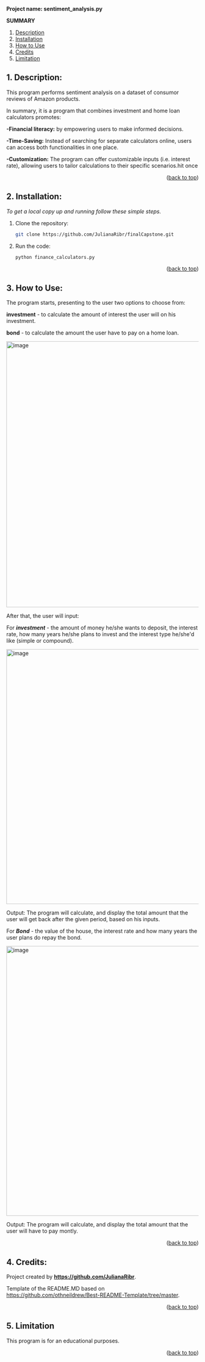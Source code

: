 **Project name: sentiment_analysis.py**

**SUMMARY**
  
1. [Description](#1-description)
2. [Installation](#2-installation)
3. [How to Use](#3-how-to-use)
4. [Credits](#4-credits)
5. [Limitation](#5-limitation)

<a name="readme-top"></a>

## 1. Description: 

This program performs sentiment analysis on a dataset of consumor reviews of Amazon products.

In summary, it is a program that combines investment and home loan calculators promotes:

**-Financial literacy:** by empowering users to make informed decisions.

**-Time-Saving:** Instead of searching for separate calculators online, users can access both functionalities in one place.

**-Customization:** The program can offer customizable inputs (i.e. interest rate), allowing users to tailor calculations to their specific scenarios.hit <enter> once

<p align="right">(<a href="#readme-top">back to top</a>)</p>

## 2. Installation:

_To get a local copy up and running follow these simple steps._

1. Clone the repository:
   ```sh
   git clone https://github.com/JulianaRibr/finalCapstone.git
   ```
2. Run the code:
   ```sh
   python finance_calculators.py
   ```

<p align="right">(<a href="#readme-top">back to top</a>)</p>

## 3. How to Use:

The program starts, presenting to the user two options to choose from:

**investment** - to calculate the amount of interest the user will on his investment.

**bond** - to calculate the amount the user have to pay on a home loan.

<img width="697" alt="image" src="https://github.com/JulianaRibr/finalCapstone/assets/153245025/314eb336-30bc-49e1-a357-7a7f736cbd72">

After that, the user will input:

For _**investment**_ - the amount of money he/she wants to deposit, the interest rate, how many years he/she plans to invest and the interest type he/she'd like (simple or compound).

<img width="668" alt="image" src="https://github.com/JulianaRibr/finalCapstone/assets/153245025/8057cb74-915d-4422-93bf-9cd90c1ed26f">

Output: The program will calculate, and display the total amount that the user will get back after the given period, based on his inputs.

For _**Bond**_ - the value of the house, the interest rate and how many years the user plans do repay the bond.

<img width="707" alt="image" src="https://github.com/JulianaRibr/finalCapstone/assets/153245025/c08695c1-99ed-4a5d-b8aa-4047fb57be99">

Output: The program will calculate, and display the total amount that the user will have to pay montly.

<p align="right">(<a href="#readme-top">back to top</a>)</p>

## 4. Credits:
Project created by **<https://github.com/JulianaRibr>**.

Template of the README.MD based on <https://github.com/othneildrew/Best-README-Template/tree/master>.

<p align="right">(<a href="#readme-top">back to top</a>)</p>

## 5. Limitation

This program is for an educational purposes. 

<p align="right">(<a href="#readme-top">back to top</a>)</p>
